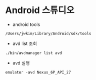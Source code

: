 # Android 스튜디오

- android tools 
```
/Users/jwkim/Library/Android/sdk/tools
```


- avd list 조회
```
./bin/avdmanager list avd
```


- avd 실행 
```
emulator -avd Nexus_6P_API_27
```